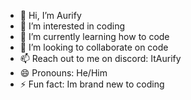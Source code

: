 - 👋 Hi, I’m Aurify
- 👀 I’m interested in coding
- 🌱 I’m currently learning how to code
- 💞️ I’m looking to collaborate on code
- 📫 Reach out to me on discord: ItAurify
- 😄 Pronouns: He/Him
- ⚡ Fun fact: Im brand new to coding

<!---
itsaurify/itsaurify is a ✨ special ✨ repository because its `README.md` (this file) appears on your GitHub profile.
You can click the Preview link to take a look at your changes.
--->
